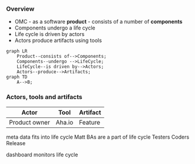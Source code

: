 ### Overview
- OMC -  as a software **product** - consists of a number of **components**
- Components undergo a life cycle
- Life cycle is driven by actors
- Actors produce artifacts using tools

```mermaid
graph LR
    Product--consists of-->Components;
    Components--undergo -->LifeCycle;
    LifeCycle--is driven by-->Actors;
	Actors--produce-->Artifacts;
graph TD
	A-->B;	    
```
### Actors, tools and artifacts
|Actor|Tool|Artifact
|--|--|--|
|  Product owner| Aha.io |Feature

meta data fits into life cycle
Matt
BAs are a part of life cycle 
Testers
Coders
Release

dashboard monitors life cycle



<!--stackedit_data:
eyJoaXN0b3J5IjpbLTg2MDUyNTE0MiwtMTg4NTAzNDY5MiwxND
U0NzA4NzMxLC02NzkxNDYyNzAsMTgzMDM5MDQ1NSwtNDY2MzUx
ODQ5XX0=
-->